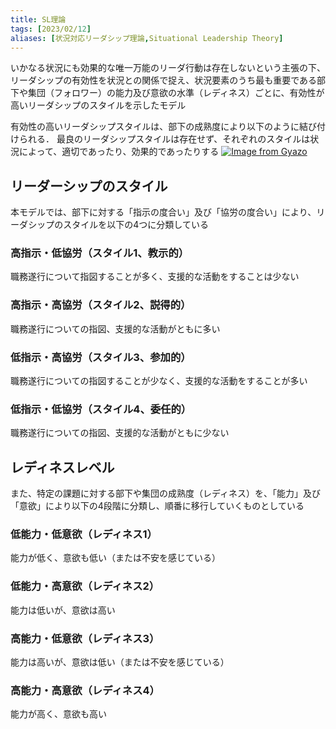 ```yaml
---
title: SL理論
tags: [2023/02/12]
aliases: [状況対応リーダシップ理論,Situational Leadership Theory]
---
```


いかなる状況にも効果的な唯一万能のリーダ行動は存在しないという主張の下、リーダシップの有効性を状況との関係で捉え、状況要素のうち最も重要である部下や集団（フォロワー）の能力及び意欲の水準（レディネス）ごとに、有効性が高いリーダシップのスタイルを示したモデル 


有効性の高いリーダシップスタイルは、部下の成熟度により以下のように結び付けられる．
最良のリーダシップスタイルは存在せず、それぞれのスタイルは状況によって、適切であったり、効果的であったりする
[![Image from Gyazo](https://i.gyazo.com/5ec84eaa8122b65dd4b96ca0c3bdf522.png)](https://gyazo.com/5ec84eaa8122b65dd4b96ca0c3bdf522)

## リーダーシップのスタイル
本モデルでは、部下に対する「指示の度合い」及び「協労の度合い」により、リーダシップのスタイルを以下の4つに分類している

### 高指示・低協労（スタイル1、教示的）

職務遂行について指図することが多く、支援的な活動をすることは少ない

### 高指示・高協労（スタイル2、説得的）

職務遂行についての指図、支援的な活動がともに多い

### 低指示・高協労（スタイル3、参加的）

職務遂行についての指図することが少なく、支援的な活動をすることが多い

### 低指示・低協労（スタイル4、委任的）

職務遂行についての指図、支援的な活動がともに少ない


## レディネスレベル
また、特定の課題に対する部下や集団の成熟度（レディネス）を、「能力」及び「意欲」により以下の4段階に分類し、順番に移行していくものとしている

### 低能力・低意欲（レディネス1）

能力が低く、意欲も低い（または不安を感じている）

### 低能力・高意欲（レディネス2）

能力は低いが、意欲は高い

### 高能力・低意欲（レディネス3）

能力は高いが、意欲は低い（または不安を感じている）

### 高能力・高意欲（レディネス4）

能力が高く、意欲も高い
